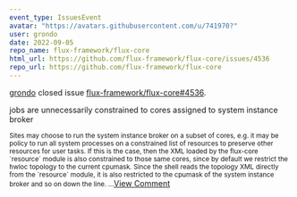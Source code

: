 ```yaml
---
event_type: IssuesEvent
avatar: "https://avatars.githubusercontent.com/u/741970?"
user: grondo
date: 2022-09-05
repo_name: flux-framework/flux-core
html_url: https://github.com/flux-framework/flux-core/issues/4536
repo_url: https://github.com/flux-framework/flux-core
---
```


<a href='https://github.com/grondo' target='_blank'>grondo</a> closed issue <a href='https://github.com/flux-framework/flux-core/issues/4536' target='_blank'>flux-framework/flux-core#4536</a>.

<p>jobs are unnecessarily constrained to cores assigned to system instance broker</p><small>Sites may choose to run the system instance broker on a subset of cores, e.g. it may be policy to run all system processes on a constrained list of resources to preserve other resources for user tasks. If this is the case, then the XML loaded by the flux-core `resource` module is also constrained to those same cores, since by default we restrict the hwloc topology to the current cpumask. Since the shell reads the topology XML directly from the `resource` module, it is also restricted to the cpumask of the system instance broker and so on down the line....</small><a href='https://github.com/flux-framework/flux-core/issues/4536' target='_blank'>View Comment</a>